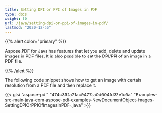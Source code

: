 ```yaml
---
title: Setting DPI or PPI of Images in PDF
type: docs
weight: 50
url: /java/setting-dpi-or-ppi-of-images-in-pdf/
lastmod: "2020-12-16"
---
```


{{% alert color="primary" %}}

Aspose.PDF for Java has features that let you add, delete and update images in PDF files. It is also possible to set the DPI/PPI of an image in a PDF file.

{{% /alert %}}

The following code snippet shows how to get an image with certain resolution from a PDF file and then replace it.

{{< gist "aspose-pdf" "474c352a71ac9477aa0d604fd32e1c6a" "Examples-src-main-java-com-aspose-pdf-examples-NewDocumentObject-images-SettingDPIOrPPIOfImagesInPDF-.java" >}}
